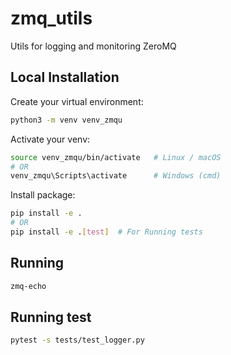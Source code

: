# zmq_utils
Utils for logging and monitoring ZeroMQ


## Local Installation

Create your virtual environment:
```bash
python3 -m venv venv_zmqu
```

Activate your venv:
```bash
source venv_zmqu/bin/activate   # Linux / macOS
# OR
venv_zmqu\Scripts\activate      # Windows (cmd)
```

Install package:

```bash
pip install -e .
# OR
pip install -e .[test]  # For Running tests
```


## Running

```bash
zmq-echo
```


## Running test
```bash
pytest -s tests/test_logger.py
```